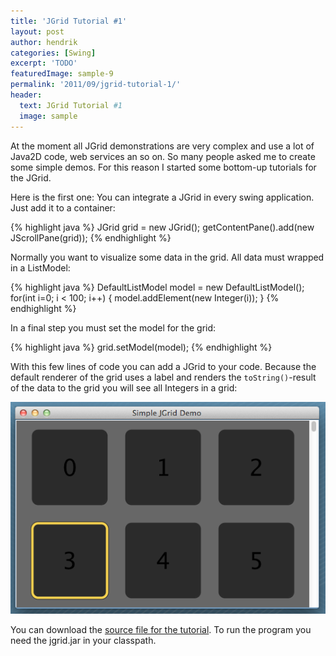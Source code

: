 ```yaml
---
title: 'JGrid Tutorial #1'
layout: post
author: hendrik
categories: [Swing]
excerpt: 'TODO'
featuredImage: sample-9
permalink: '2011/09/jgrid-tutorial-1/'
header:
  text: JGrid Tutorial #1
  image: sample
---
```

At the moment all JGrid demonstrations are very complex and use a lot of Java2D code, web services an so on. So many people asked me to create some simple demos. For this reason I started some bottom-up tutorials for the JGrid.

Here is the first one:
You can integrate a JGrid in every swing application. Just add it to a container:

{% highlight java %}
JGrid grid = new JGrid();
getContentPane().add(new JScrollPane(grid));
{% endhighlight %}

Normally you want to visualize some data in the grid. All data must wrapped in a ListModel:

{% highlight java %}
DefaultListModel model = new DefaultListModel();
for(int i=0; i &lt; 100; i++) {
  model.addElement(new Integer(i));
}
{% endhighlight %}

In a final step you must set the model for the grid:

{% highlight java %}
grid.setModel(model);
{% endhighlight %}

With this few lines of code you can add a JGrid to your code. Because the default renderer of the grid uses a label and renders the `toString()`-result of the data to the grid you will see all Integers in a grid:

![Tutorial1](/assets/posts/guigarage-legacy/Tutorial1.png)

You can download the [source file for the tutorial](/assets/downloads/jgrid/tutorial1.java). To run the program you need the jgrid.jar in your classpath.
